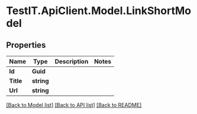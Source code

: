 # TestIT.ApiClient.Model.LinkShortModel

## Properties

Name | Type | Description | Notes
------------ | ------------- | ------------- | -------------
**Id** | **Guid** |  | 
**Title** | **string** |  | 
**Url** | **string** |  | 

[[Back to Model list]](../README.md#documentation-for-models) [[Back to API list]](../README.md#documentation-for-api-endpoints) [[Back to README]](../README.md)

